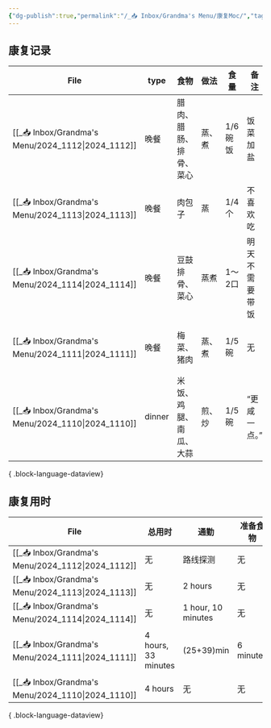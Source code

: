 ```yaml
---
{"dg-publish":true,"permalink":"/_📥 Inbox/Grandma's Menu/康复Moc/","tags":["gardenEntry"]}
---
```



## 康复记录
| File                                                 | type   | 食物          | 做法  | 食量    | 备注      | 心情   |
| ---------------------------------------------------- | ------ | ----------- | --- | ----- | ------- | ---- |
| [[_📥 Inbox/Grandma's Menu/2024_1112\|2024_1112]] | 晚餐     | 腊肉、腊肠、排骨、菜心 | 蒸、煮 | 1/6碗饭 | 饭菜加盐    | 无奈   |
| [[_📥 Inbox/Grandma's Menu/2024_1113\|2024_1113]] | 晚餐     | 肉包子         | 蒸   | 1/4个  | 不喜欢吃    | 比较沮丧 |
| [[_📥 Inbox/Grandma's Menu/2024_1114\|2024_1114]] | 晚餐     | 豆鼓排骨、菜心     | 蒸煮  | 1～2口  | 明天不需要带饭 | 平静   |
| [[_📥 Inbox/Grandma's Menu/2024_1111\|2024_1111]] | 晚餐     | 梅菜、猪肉       | 蒸、煮 | 1/5碗  | 无       | 比较高兴 |
| [[_📥 Inbox/Grandma's Menu/2024_1110\|2024_1110]] | dinner | 米饭、鸡腿、南瓜、大蒜 | 煎、炒 | 1/5碗  | “更咸一点。” | 中性   |

{ .block-language-dataview}
## 康复用时
| File                                                 | 总用时                 | 通勤                 | 准备食物      | 相关书籍阅读     | 康复运动时间             | 进食时间       | 其他时间              |
| ---------------------------------------------------- | ------------------- | ------------------ | --------- | ---------- | ------------------ | ---------- | ----------------- |
| [[_📥 Inbox/Grandma's Menu/2024_1112\|2024_1112]] | 无                   | 路线探测               | 无         | 无          | 45分钟               | 10分钟       | 无                 |
| [[_📥 Inbox/Grandma's Menu/2024_1113\|2024_1113]] | 无                   | 2 hours            | 无         | 1 hour     | 无                  | 20 minutes | 无                 |
| [[_📥 Inbox/Grandma's Menu/2024_1114\|2024_1114]] | 无                   | 1 hour, 10 minutes | 无         | 无          | 无                  | 20 minutes | 吃药6min            |
| [[_📥 Inbox/Grandma's Menu/2024_1111\|2024_1111]] | 4 hours, 33 minutes | (25+39)min         | 6 minutes | 10 minutes | 2 hours, 6 minutes | 30 minutes | 打电话17min、看电视20min |
| [[_📥 Inbox/Grandma's Menu/2024_1110\|2024_1110]] | 4 hours             | 无                  | 无         | 无          | 无                  | 无          | 无                 |

{ .block-language-dataview}